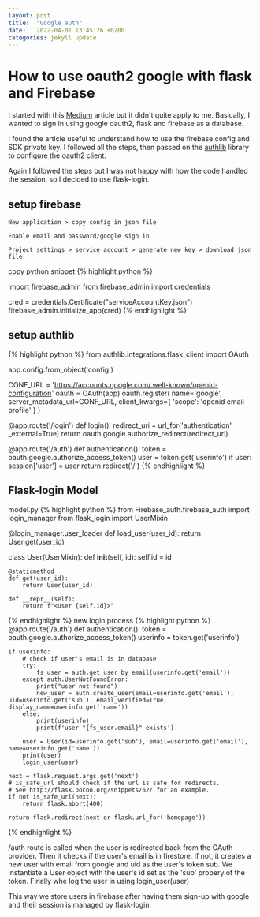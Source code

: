 ```yaml
---
layout: post
title:  "Google auth"
date:   2022-04-01 13:45:26 +0200
categories: jekyll update
---
```


# How to use oauth2 google with flask and Firebase

I started with this [Medium][medium-link] article but it didn't quite apply to me.
Basically, I wanted to sign in using google oauth2, flask and firebase as a database.

I found the article useful to understand how to use the firebase config and SDK private key.
I followed all the steps, then passed on the [authlib][oauthlib-demo] library to configure the oauth2 client.

Again I followed the steps but I was not happy with how the code handled the session, so I decided to use flask-login.

## setup firebase
```
New application > copy config in json file
```
```
Enable email and password/google sign in 
```
```
Project settings > service account > generate new key > download json file
```
copy python snippet
{% highlight python %}

import firebase_admin
from firebase_admin import credentials

cred = credentials.Certificate("serviceAccountKey.json")
firebase_admin.initialize_app(cred)
{% endhighlight %}
## setup authlib


{% highlight python %}
from authlib.integrations.flask_client import OAuth


app.config.from_object('config')

CONF_URL = 'https://accounts.google.com/.well-known/openid-configuration'
oauth = OAuth(app)
oauth.register(
    name='google',
    server_metadata_url=CONF_URL,
    client_kwargs={
        'scope': 'openid email profile'
    }
)


@app.route('/login')
def login():
    redirect_uri = url_for('authentication', _external=True)
    return oauth.google.authorize_redirect(redirect_uri)


@app.route('/auth')
def authentication():
    token = oauth.google.authorize_access_token()
    user = token.get('userinfo')
    if user:
        session['user'] = user
    return redirect('/')
{% endhighlight %}

## Flask-login Model

model.py
{% highlight python %}
from Firebase_auth.firebase_auth import login_manager
from flask_login import UserMixin


@login_manager.user_loader
def load_user(user_id):
    return User.get(user_id)


class User(UserMixin):
    def __init__(self, id):
        self.id = id

    @staticmethod
    def get(user_id):
        return User(user_id)

    def __repr__(self):
        return f"<User {self.id}>"
{% endhighlight %}
new login process
{% highlight python %}
@app.route('/auth')
def authentication():
    token = oauth.google.authorize_access_token()
    userinfo = token.get('userinfo')

    if userinfo:
        # check if user's email is in database
        try:
            fs_user = auth.get_user_by_email(userinfo.get('email'))
        except auth.UserNotFoundError:
            print("user not found")
            new_user = auth.create_user(email=userinfo.get('email'), uid=userinfo.get('sub'), email_verified=True, display_name=userinfo.get('name'))
        else:
            print(userinfo)
            print(f'user "{fs_user.email}" exists')

        user = User(id=userinfo.get('sub'), email=userinfo.get('email'), name=userinfo.get('name'))
        print(user)
        login_user(user)

    next = flask.request.args.get('next')
    # is_safe_url should check if the url is safe for redirects.
    # See http://flask.pocoo.org/snippets/62/ for an example.
    if not is_safe_url(next):
        return flask.abort(400)

    return flask.redirect(next or flask.url_for('homepage'))
{% endhighlight %}

 
/auth route is called when the user is redirected back from the OAuth provider. Then it checks if the user's email is in firestore. If not, it creates a new user with email from google and uid as the user's token sub.
We instantiate a User object with the user's id set as the 'sub' propery of the token.
Finally whe log the user in using login_user(user)

This way we store users in firebase after having them sign-up with google and their session is managed by flask-login.



[medium-link]: https://medium.com/@nschairer/flask-api-authentication-with-firebase-9affc7b64715
[oauthlib-demo]: https://github.com/authlib/demo-oauth-client/tree/master/flask-google-login